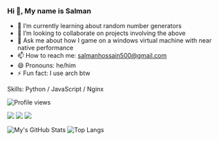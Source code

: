 <!--
**defunSM/defunSM** is a ✨ _special_ ✨ repository because its `README.md` (this file) appears on your GitHub profile.

Here are some ideas to get you started:

- 🔭 I’m currently working on ...
- 🌱 I’m currently learning ...
- 👯 I’m looking to collaborate on ...
- 🤔 I’m looking for help with ...
- 💬 Ask me about ...
- 📫 How to reach me: ...
- 😄 Pronouns: ...
- ⚡ Fun fact: ...
-->
### Hi 👋, My name is Salman

- 🌱 I’m currently learning about random number generators
- 👯 I’m looking to collaborate on projects involving the above
- 💬 Ask me about how I game on a windows virtual machine with near native performance
- 📫 How to reach me: salmanhossain500@gmail.com
- 😄 Pronouns: he/him
- ⚡ Fun fact: I use arch btw

Skills: Python / JavaScript / Nginx

![Profile views](https://gpvc.arturio.dev/defunSM)

![](https://img.shields.io/badge/OS-Arch_Linux-informational?style=flat&logo=Arch-Linux) ![](https://img.shields.io/badge/Packages-1519-informational?style=flat&logo=Buffer) ![](https://img.shields.io/badge/Shell-zsh_5.8-informational?style=flat&logo=GNU-Bash)


![My's GitHub Stats](https://github-readme-stats.vercel.app/api?username=defunSM&show_icons=true&theme=radical)
![Top Langs](https://github-readme-stats.vercel.app/api/top-langs/?username=defunSM&hide=TeX&layout=compact)
